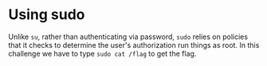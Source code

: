 # Using sudo

Unlike `su`, rather than authenticating via password, `sudo` relies on policies that it checks to determine the user's authorization run things as root.
In this challenge we have to type `sudo cat /flag` to get the flag.
